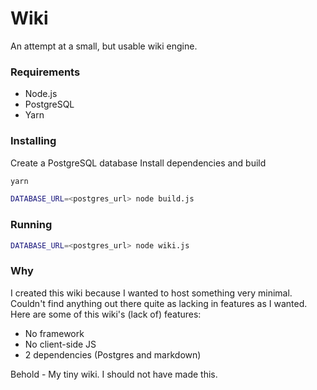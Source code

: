 # Wiki

An attempt at a small, but usable wiki engine.

### Requirements
- Node.js
- PostgreSQL
- Yarn

### Installing
Create a PostgreSQL database
Install dependencies and build
```sh
yarn

DATABASE_URL=<postgres_url> node build.js
```

### Running
```sh
DATABASE_URL=<postgres_url> node wiki.js
```

### Why
I created this wiki because I wanted to host something very minimal. Couldn't find anything out there quite as lacking in features as I wanted. Here are some of this wiki's (lack of) features:
- No framework
- No client-side JS
- 2 dependencies (Postgres and markdown)

Behold - My tiny wiki. I should not have made this.
